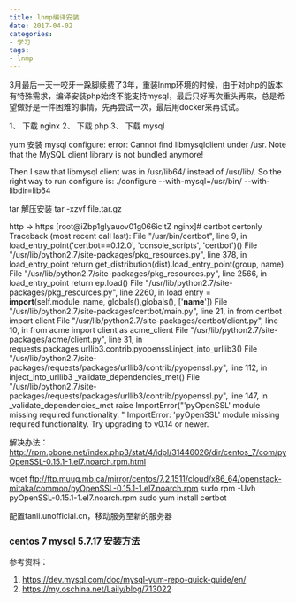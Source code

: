 ```yaml
---
title: lnmp编译安装
date: 2017-04-02
categories:
- 学习
tags:
- lnmp
---
```

3月最后一天一咬牙一跺脚续费了3年，重装lnmp环境的时候，由于对php的版本有特殊需求，编译安装php始终不能支持mysql，最后只好再次重头再来，总是希望做好是一件困难的事情，先再尝试一次，最后用docker来再试试。  
<!-- more -->

1、 下载 nginx
2、 下载 php
3、 下载 mysql

yum 安装 mysql
configure: error: Cannot find libmysqlclient under /usr.
Note that the MySQL client library is not bundled anymore!

Then I saw that libmysql client was in /usr/lib64/ instead of /usr/lib/. So the right way to run configure is:
./configure --with-mysql=/usr/bin/ --with-libdir=lib64

tar 解压安装 tar -xzvf file.tar.gz


http -> https
[root@iZbp1glyauov01g066icltZ nginx]# certbot certonly
Traceback (most recent call last):
  File "/usr/bin/certbot", line 9, in <module>
    load_entry_point('certbot==0.12.0', 'console_scripts', 'certbot')()
  File "/usr/lib/python2.7/site-packages/pkg_resources.py", line 378, in load_entry_point
    return get_distribution(dist).load_entry_point(group, name)
  File "/usr/lib/python2.7/site-packages/pkg_resources.py", line 2566, in load_entry_point
    return ep.load()
  File "/usr/lib/python2.7/site-packages/pkg_resources.py", line 2260, in load
    entry = __import__(self.module_name, globals(),globals(), ['__name__'])
  File "/usr/lib/python2.7/site-packages/certbot/main.py", line 21, in <module>
    from certbot import client
  File "/usr/lib/python2.7/site-packages/certbot/client.py", line 10, in <module>
    from acme import client as acme_client
  File "/usr/lib/python2.7/site-packages/acme/client.py", line 31, in <module>
    requests.packages.urllib3.contrib.pyopenssl.inject_into_urllib3()
  File "/usr/lib/python2.7/site-packages/requests/packages/urllib3/contrib/pyopenssl.py", line 112, in inject_into_urllib3
    _validate_dependencies_met()
  File "/usr/lib/python2.7/site-packages/requests/packages/urllib3/contrib/pyopenssl.py", line 147, in _validate_dependencies_met
    raise ImportError("'pyOpenSSL' module missing required functionality. "
ImportError: 'pyOpenSSL' module missing required functionality. Try upgrading to v0.14 or newer.


解决办法： 
http://rpm.pbone.net/index.php3/stat/4/idpl/31446026/dir/centos_7/com/pyOpenSSL-0.15.1-1.el7.noarch.rpm.html

wget ftp://ftp.muug.mb.ca/mirror/centos/7.2.1511/cloud/x86_64/openstack-mitaka/common/pyOpenSSL-0.15.1-1.el7.noarch.rpm
sudo rpm -Uvh pyOpenSSL-0.15.1-1.el7.noarch.rpm
sudo yum install certbot



配置fanli.unofficial.cn，移动服务至新的服务器

### centos 7 mysql 5.7.17 安装方法
参考资料：  
1. https://dev.mysql.com/doc/mysql-yum-repo-quick-guide/en/
2. https://my.oschina.net/Laily/blog/713022
